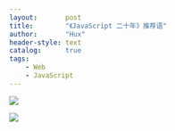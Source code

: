 ```yaml
---
layout:       post
title:        "《JavaScript 二十年》推荐语"
author:       "Hux"
header-style: text
catalog:      true
tags:
    - Web
    - JavaScript
---
```


[![](https://res.cloudinary.com/marcomontalbano/image/upload/v1681730710/video_to_markdown/images/youtube--eN57x2a_waw-c05b58ac6eb4c4700831b2b3070cd403.jpg)](https://www.youtube.com/watch?v=eN57x2a_waw "")

[![](https://res.cloudinary.com/marcomontalbano/image/upload/v1681730483/video_to_markdown/images/youtube--L5QXreqOrTA-c05b58ac6eb4c4700831b2b3070cd403.jpg)](https://www.youtube.com/watch?v=L5QXreqOrTA "")

